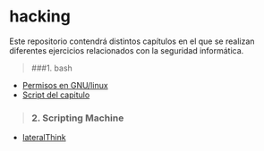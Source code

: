 # hacking
Este repositorio contendrá  distintos capítulos en el que se realizan diferentes ejercicios relacionados con la seguridad informática.

> ###1. bash
- [Permisos en GNU/linux](./bash/bash_permisos.md)  
- [Script del capitulo](./bash/scripts/)

> ### 2. Scripting Machine
- [lateralThink](./scripting_machine/lateralThink/)  
